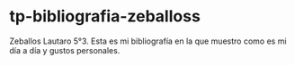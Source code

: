 # tp-bibliografia-zeballoss
Zeballos Lautaro 5°3. Esta es mi bibliografía en la que muestro como es mi día a día y gustos personales.
